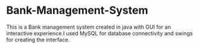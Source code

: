 # Bank-Management-System

This is a Bank management system created in java with GUI for an interactive experience.I used MySQL for database connectivity and swings for creating the interface.
